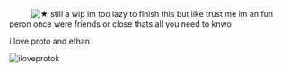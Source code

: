 ㅤㅤㅤ![★](https://64.media.tumblr.com/cf47613a991c413bd09409977984a4c4/328e296a1b07e8cd-24/s250x400/3a3da1aae2f7c8cde9dd47fcc3d40c466877c79b.pnj)
still a wip im too lazy to finish this but like trust me im an fun peron once were friends or close thats all you need to knwo

i love proto and ethan

![iloveprotok](https://files.catbox.moe/7ar8e6.jpg)
